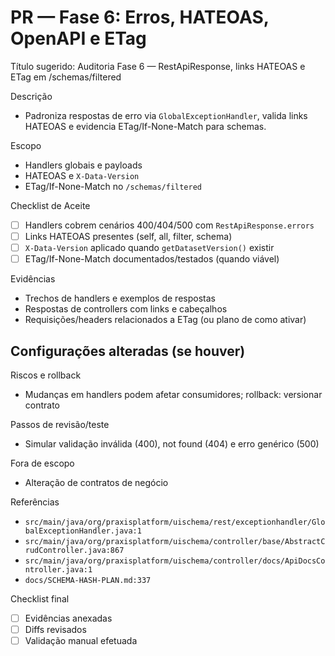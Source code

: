 # PR — Fase 6: Erros, HATEOAS, OpenAPI e ETag

Título sugerido: Auditoria Fase 6 — RestApiResponse, links HATEOAS e ETag em /schemas/filtered

Descrição
- Padroniza respostas de erro via `GlobalExceptionHandler`, valida links HATEOAS e evidencia ETag/If-None-Match para schemas.

Escopo
- Handlers globais e payloads
- HATEOAS e `X-Data-Version`
- ETag/If-None-Match no `/schemas/filtered`

Checklist de Aceite
- [ ] Handlers cobrem cenários 400/404/500 com `RestApiResponse.errors`
- [ ] Links HATEOAS presentes (self, all, filter, schema)
- [ ] `X-Data-Version` aplicado quando `getDatasetVersion()` existir
- [ ] ETag/If-None-Match documentados/testados (quando viável)

Evidências
- Trechos de handlers e exemplos de respostas
- Respostas de controllers com links e cabeçalhos
- Requisições/headers relacionados a ETag (ou plano de como ativar)

Configurações alteradas (se houver)
- 

Riscos e rollback
- Mudanças em handlers podem afetar consumidores; rollback: versionar contrato

Passos de revisão/teste
- Simular validação inválida (400), not found (404) e erro genérico (500)

Fora de escopo
- Alteração de contratos de negócio

Referências
- `src/main/java/org/praxisplatform/uischema/rest/exceptionhandler/GlobalExceptionHandler.java:1`
- `src/main/java/org/praxisplatform/uischema/controller/base/AbstractCrudController.java:867`
- `src/main/java/org/praxisplatform/uischema/controller/docs/ApiDocsController.java:1`
- `docs/SCHEMA-HASH-PLAN.md:337`

Checklist final
- [ ] Evidências anexadas
- [ ] Diffs revisados
- [ ] Validação manual efetuada

